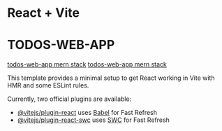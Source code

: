 # React + Vite

# TODOS-WEB-APP

[todos-web-app mern stack](https://github.com/MuneebWaliKhan09/todos-web-app/blob/main/public/1%20(1).png?raw=true)
[todos-web-app mern stack](https://github.com/MuneebWaliKhan09/todos-web-app/blob/main/public/1%20(2).png?raw=true)

This template provides a minimal setup to get React working in Vite with HMR and some ESLint rules.

Currently, two official plugins are available:

- [@vitejs/plugin-react](https://github.com/vitejs/vite-plugin-react/blob/main/packages/plugin-react/README.md) uses [Babel](https://babeljs.io/) for Fast Refresh
- [@vitejs/plugin-react-swc](https://github.com/vitejs/vite-plugin-react-swc) uses [SWC](https://swc.rs/) for Fast Refresh
